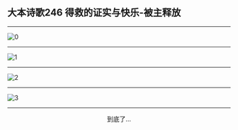 
## 大本诗歌246 得救的证实与快乐-被主释放
        
<div id="aplayer0"></div>

---

<img alt="0" data-original="/data/d0245/0.png">

---

<img alt="1" data-original="/data/d0245/1.png">

---

<img alt="2" data-original="/data/d0245/2.png">

---

<img alt="3" data-original="/data/d0245/3.png">

---

<p style="text-align: center">到底了...</p>

<script src="/js/dist-view.js"></script>

<script>
MAIN.id = 'd0245';
        
const ap0 = new APlayer({
    container: document.getElementById('aplayer0'),
    volume: 1,
    loop: 'none',
    preload: 'none',
    audio: [{
        name: '大本诗歌246.mp3',
        artist: '大本诗歌',
        url: 'https://res.wx.qq.com/voice/getvoice?mediaid=MzI0NTk3MDM5M18yMjQ3NDkwNjEx',
        cover: '/favicon'
    }]
});
</script>
